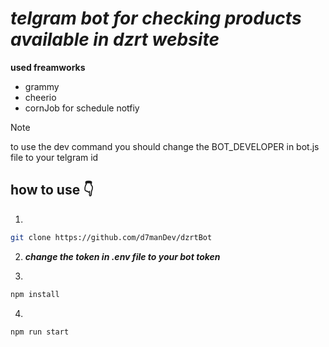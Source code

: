 # _**telgram bot for checking products available in dzrt website**_

**used freamworks**

- grammy
- cheerio
- cornJob for schedule notfiy

> [!NOTE]
> to use the dev command you should change the BOT_DEVELOPER in bot.js file to
> your telgram id

## how to use 👇

1.

```bash
git clone https://github.com/d7manDev/dzrtBot
```

2. _**change the token in .env file to your bot token**_

3.

```bash
npm install
```

4.

```bash
npm run start
```
